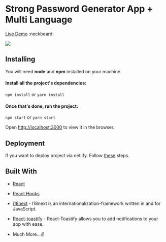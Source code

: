 # Strong Password Generator App + Multi Language

[Live Demo](https://strong-password-gene.netlify.app/)
:neckbeard:

![](https://i.imgur.com/O677Kuu.gif)

## Installing

You will need **node** and **npm** installed on your machine.

#### Install all the project's dependencies:

`npm install` or `yarn install`

#### Once that's done, run the project:

`npm start` or `yarn start`

Open [http://localhost:3000](http://localhost:3000/) to view it in the browser.

## Deployment

If you want to deploy project via netlify. Follow [these](https://www.netlify.com/blog/2016/07/22/deploy-react-apps-in-less-than-30-seconds/) steps.

## Built With

- [React](https://reactjs.org/)

- [React Hooks](https://reactjs.org/docs/hooks-intro.html)

- [i18next](https://www.i18next.com/) - I18next is an internationalization-framework written in and for JavaScript.

- [React-toastify](https://github.com/fkhadra/react-toastify#readme) - React-Toastify allows you to add notifications to your app with ease.

- Much More...✌

